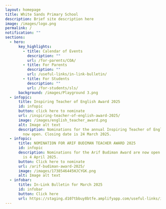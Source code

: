 ```yaml
---
layout: homepage
title: White Sands Primary School
description: Brief site description here
image: /images/logo.png
permalink: /
notification: ""
sections:
  - hero:
      key_highlights:
        - title: Calendar of Events
          description: ""
          url: /for-parents/COA/
        - title: For Parents
          description: ""
          url: /useful-links/in-link-bulletin/
        - title: For Students
          description: ""
          url: /for-students/sls/
      background: /images/Playground 3.png
  - infopic:
      title: Inspiring Teacher of English Award 2025
      id: infopic
      button: click here to nominate
      url: /inspiring-teacher-of-english-award-2025/
      image: /images/english_teacher_award.png
      alt: Image alt text
      description: Nominations for the annual Inspiring Teacher of English Award are
        now open. Closing date is 24 March 2025.
  - infopic:
      title: NOMINATION FOR ARIF BUDIMAN TEACHER AWARD 2025
      id: infopic
      description: Nominations for the Arif Budiman Award are now open. Closing date
        is 4 April 2025.
      button: Click here to nominate
      url: /arif-budiman-award-2025/
      image: /images/1738546445HJCYGK.png
      alt: Image alt text
  - infobar:
      title: In-Link Bulletin for March 2025
      id: infobar
      button: Click here
      url: https://staging.d107tbbuy8btfe.amplifyapp.com/useful-links/in-link-bulletin/
---
```

